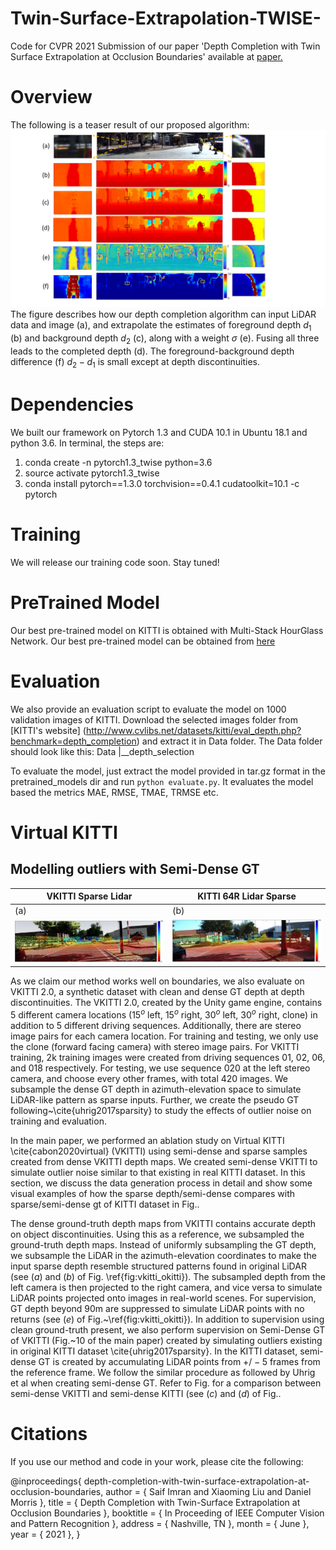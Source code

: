 # Twin-Surface-Extrapolation-TWISE-
Code for CVPR 2021 Submission of our paper 'Depth Completion with Twin Surface Extrapolation at Occlusion Boundaries' available at
[paper.](https://arxiv.org/abs/2104.02253)

# Overview
The following is a teaser result of our proposed algorithm:
![Image](/Images/twise_teaser.png)
The figure describes how our depth completion algorithm can input LiDAR data and image (a), and extrapolate the estimates of foreground depth $d_1$ (b) and background depth $d_2$ (c), along with a weight $\sigma$ (e). Fusing all three leads to the completed depth (d). The foreground-background depth difference (f) $d_2-d_1$ is small except at depth discontinuities.
# Dependencies
We built our framework on Pytorch 1.3 and CUDA 10.1 in Ubuntu 18.1 and python 3.6. In terminal, the steps are:
1. conda create -n pytorch1.3_twise python=3.6
2. source activate pytorch1.3_twise
3. conda install pytorch==1.3.0 torchvision==0.4.1 cudatoolkit=10.1 -c pytorch

# Training
We will release our training code soon. Stay tuned!

# PreTrained Model
Our best pre-trained model on KITTI is obtained with Multi-Stack HourGlass Network. Our best pre-trained model can be obtained from [here](https://drive.google.com/file/d/1rSNi_XqXQuDtPb9fVzIf8z1liv4mynL_/view?usp=sharing) 


# Evaluation
We also provide an evaluation script to evaluate the model on 1000 validation images of KITTI. Download the selected images folder from [KITTI's website] (http://www.cvlibs.net/datasets/kitti/eval_depth.php?benchmark=depth_completion) and extract it in Data folder. The Data folder should look like this:
Data
  |__depth_selection
  
  To evaluate the model, just extract the model provided in tar.gz format in the pretrained_models dir and run `python evaluate.py`. It evaluates the model based the metrics MAE, RMSE, TMAE, TRMSE etc.

# Virtual KITTI 
## Modelling outliers with Semi-Dense GT

VKITTI Sparse Lidar| KITTI 64R Lidar Sparse
---  | ---
(a)  |  (b)
![](Images/vkitti_sparsesample.JPG) | ![](Images/kitti_sparsesample.JPG)

As we claim our method works well on boundaries, we also evaluate on VKITTI 2.0, a synthetic dataset with clean and dense GT depth at depth discontinuities. The VKITTI $2.0$, created by the Unity game engine, contains $5$ different camera locations ($15^o$ left, $15^o$ right, $30^o$ left, $30^o$ right, clone) in addition to $5$ different driving sequences. Additionally, there are stereo image pairs for each camera location. For training and testing, we only use the clone (forward facing camera) with stereo image pairs. For VKITTI training, $2$k training images were created from driving sequences $01$, $02$, $06$, and $018$ respectively. For testing, we use sequence $020$ at the left stereo camera, and choose every other frames, with total $420$ images.
We subsample the dense GT depth in azimuth-elevation space to simulate LiDAR-like pattern as sparse inputs. 
Further, we create the pseudo GT following~\cite{uhrig2017sparsity} to study the effects of outlier noise on training and evaluation.
 
In the main paper, we performed an ablation study on Virtual KITTI \cite{cabon2020virtual} (VKITTI) using semi-dense and sparse samples created from dense VKITTI depth maps. We created semi-dense VKITTI to simulate outlier noise similar to that existing in real KITTI dataset. In this section, we discuss the data generation process in detail and show some visual examples of how the sparse depth/semi-dense compares with sparse/semi-dense gt of KITTI dataset in Fig..

The dense ground-truth depth maps from VKITTI contains accurate depth on object discontinuities. Using this as a reference, we subsampled the ground-truth depth maps. Instead of uniformly subsampling the GT depth, we subsample the LiDAR in the azimuth-elevation coordinates to make the input sparse depth resemble structured patterns found in original LiDAR (see ($a$) and ($b$) of Fig. \ref{fig:vkitti_okitti}). The subsampled depth from the left camera is then projected to the right camera, and vice versa to simulate LiDAR points projected onto images in real-world scenes. For supervision, GT depth beyond $90$m are suppressed to simulate LiDAR points with no returns (see ($e$) of Fig.~\ref{fig:vkitti_okitti}). 
In addition to supervision using clean ground-truth present, we also perform supervision on Semi-Dense GT of VKITTI (Fig.~$10$ of the main paper) created by simulating outliers existing in original KITTI dataset \cite{uhrig2017sparsity}. In the KITTI dataset,  semi-dense GT is created by accumulating LiDAR points from $+/-5$ frames from the reference frame. 
We follow the similar procedure as followed by Uhrig et al when creating semi-dense GT. Refer to Fig. for a comparison between semi-dense VKITTI and semi-dense KITTI (see ($c$) and ($d$) of Fig..

# Citations
If you use our method and code in your work, please cite the following:

@inproceedings{ depth-completion-with-twin-surface-extrapolation-at-occlusion-boundaries,
  author = { Saif Imran and Xiaoming Liu and Daniel Morris },
  title = { Depth Completion with Twin-Surface Extrapolation at Occlusion Boundaries },
  booktitle = { In Proceeding of IEEE Computer Vision and Pattern Recognition },
  address = { Nashville, TN },
  month = { June },
  year = { 2021 },
}
